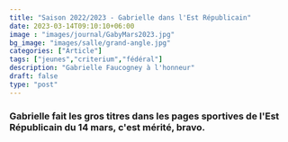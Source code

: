 ```yaml
---
title: "Saison 2022/2023 - Gabrielle dans l'Est Républicain"
date: 2023-03-14T09:10:10+06:00
image : "images/journal/GabyMars2023.jpg"
bg_image: "images/salle/grand-angle.jpg"
categories: ["Article"]
tags: ["jeunes","criterium","fédéral"]
description: "Gabrielle Faucogney à l'honneur"
draft: false
type: "post"
---
```


### Gabrielle fait les gros titres dans les pages sportives de l'Est Républicain du 14 mars, c'est mérité, bravo.